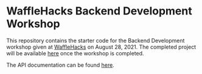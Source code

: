 # WaffleHacks Backend Development Workshop

This repository contains the starter code for the Backend Development workshop given at [WaffleHacks](https://wafflehacks.tech) on August 28, 2021.
The completed project will be available [here](https://github.com/akrantz01/wafflehacks-backend-workshop/tree/complete) once the workshop is completed.

The API documentation can be found [here](https://akrantz01.github.io/wafflehacks-backend-workshop/).
